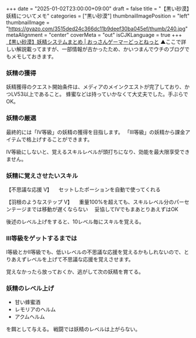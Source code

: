 +++
date = "2025-01-02T23:00:00+09:00"
draft = false
title = "【黒い砂漠】妖精についてメモ"
categories = ["黒い砂漠"]
thumbnailImagePosition = "left"
thumbnailImage = "https://gyazo.com/3515ded24c366dc11b9deef30ba045ef/thumb/240.jpg"
metaAlignment = "center"
coverMeta = "out"
isCJKLanguage = true
+++
[【黒い砂漠】妖精システムまとめ \| おっさんゲーマーどっとねっと](https://ossan-gamer.net/blackdesert-fairy-system/)
▲ここで詳しい解説載ってますが、一部情報が古かったため、かいつまんでウチのブログでもメモしておきます。


### 妖精の獲得

妖精獲得のクエスト開始条件は、メディアのメインクエストが完了しており、かつLV53以上であること。
蜂蜜などは持っていかなくて大丈夫でした。手ぶらでOK。


### 妖精の厳選
最終的には「IV等級」の妖精の獲得を目指します。
「III等級」の妖精から課金アイテムで格上げすることができます。

IV等級にしないと、覚えるスキルレベルが頭打ちになり、効能を最大限享受できません。


### 妖精に覚えさせたいスキル

【不思議な応援 V】
　セットしたポーションを自動で使ってくれる

【羽根のようなステップ V】
　重量100%を超えても、スキルレベル分のパーセンテージまでは移動が遅くならない
　妥協してIVでもまあとりあえずはOK

後述のレベル上げをすると、10レベル毎にスキルを覚える。



### III等級をゲットするまでは
I等級とかII等級でも、低いレベルの不思議な応援を覚えるかもしれないので、とりあえずレベルを上げて不思議な応援を覚えさせます。

覚えなかったら放っておくか、逃がして次の妖精を育てる。


### 妖精のレベル上げ
- 甘い蜂蜜酒
- レモリアのヘルム
- アクムヘルム

を餌として与える。
戦闘では妖精のレベルは上がらない。
